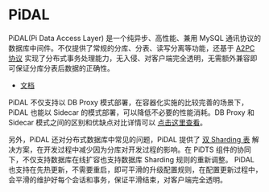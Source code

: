 # PiDAL

PiDAL(Pi Data Access Layer) 是一个纯异步、高性能、兼用 MySQL 通讯协议的数据库中间件。不仅提供了常规的分库、分表、读写分离等功能，还基于 [A2PC 协议](/a2pc/introduction) 实现了分布式事务处理能力，无入侵、对客户端完全透明，无需额外兼容即可保证分库分表后数据的正确性。

- [文档](https://plan.3.1415926.me/#/pidal/introduction)


PiDAL 不仅支持以 DB Proxy 模式部署，在容器化实施的比较完善的场景下，PiDAL 也能以 Sidecar 的模式部署，可以降低不必要的性能消耗。DB Proxy 和 Sidecar 模式之间的区别和优缺点对比详情可以 [点击这里查看](/pidal/introduction?id=driver、sidecar、dbproxy)。

另外，PiDAL 还对分布式数据库中常见的问题，PiDAL 提供了 [双 Sharding 表](/pidal/sharding-paging) 解决方案，在开发过程中减少因为分库对开发过程的影响。在 PiDTS 组件的协同下，不仅支持数据库在线扩容也支持数据库 Sharding 规则的重新调整。
PiDAL 也支持在先热更新，不需要重启，即可平滑的升级配置规则，在配置更新过程中，会平滑的维护好每个会话和事务，保证平滑结束，对客户端完全透明。
